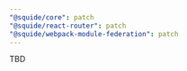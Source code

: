```yaml
---
"@squide/core": patch
"@squide/react-router": patch
"@squide/webpack-module-federation": patch
---
```


TBD
